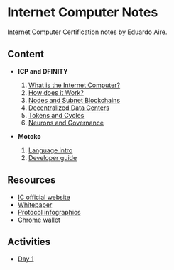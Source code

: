 # Internet Computer Notes

Internet Computer Certification notes by Eduardo Aire.

## Content

-   **ICP and DFINITY**

    1. [What is the Internet Computer?](./content/what-is.md)
    2. [How does it Work?](./content/how-work.md)
    3. [Nodes and Subnet Blockchains](./content/nodes.md)
    4. [Decentralized Data Centers](./content/data-centers.md)
    5. [Tokens and Cycles](./content/tokens-cycles.md)
    6. [Neurons and Governance](./content/neurons-governance.md)

-   **Motoko**

    1. [Language intro](./content/language-intro.md)
    2. [Developer guide](./content/developer-guide.md)

## Resources

-   [IC official website](https://internetcomputer.org)
-   [Whitepaper](https://internetcomputer.org/whitepaper.pdf)
-   [Protocol infographics](https://internetcomputer.org/icig.pdf)
-   [Chrome wallet](https://chrome.google.com/webstore/detail/bitfinity-wallet/jnldfbidonfeldmalbflbmlebbipcnle)

## Activities

-   [Day 1](./activities/day-1.md)
